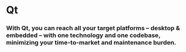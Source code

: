 # Qt

### With Qt, you can reach all your target platforms – desktop & embedded – with one technology and one codebase, minimizing your time-to-market and maintenance burden.




